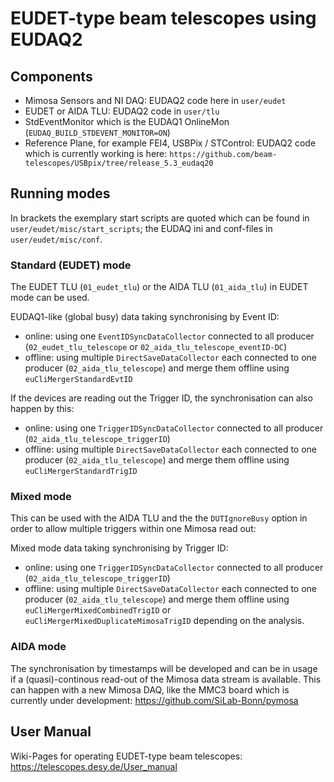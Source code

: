 # EUDET-type beam telescopes using EUDAQ2

## Components

- Mimosa Sensors and NI DAQ: EUDAQ2 code here in ```user/eudet```
- EUDET or AIDA TLU: EUDAQ2 code in ```user/tlu```
- StdEventMonitor which is the EUDAQ1 OnlineMon (```EUDAQ_BUILD_STDEVENT_MONITOR=ON```)
- Reference Plane, for example FEI4, USBPix / STControl: EUDAQ2 code which is currently working is here: ```https://github.com/beam-telescopes/USBpix/tree/release_5.3_eudaq20```

## Running modes

In brackets the exemplary start scripts are quoted which can be found in ```user/eudet/misc/start_scripts```; the EUDAQ ini and conf-files in ```user/eudet/misc/conf```.

### Standard (EUDET) mode

The EUDET TLU (```01_eudet_tlu```) or the AIDA TLU (```01_aida_tlu```) in EUDET mode can be used.

EUDAQ1-like (global busy) data taking synchronising by Event ID:
- online: using one ```EventIDSyncDataCollector``` connected to all producer (```02_eudet_tlu_telescope``` or ```02_aida_tlu_telescope_eventID-DC```)
- offline: using multiple ```DirectSaveDataCollector``` each connected to one producer (```02_aida_tlu_telescope```) and merge them offline using ```euCliMergerStandardEvtID```

If the devices are reading out the Trigger ID, the synchronisation can also happen by this:
- online: using one ```TriggerIDSyncDataCollector``` connected to all producer (```02_aida_tlu_telescope_triggerID```) 
- offline: using multiple ```DirectSaveDataCollector``` each connected to one producer (```02_aida_tlu_telescope```) and merge them offline using ```euCliMergerStandardTrigID```

### Mixed mode

This can be used with the AIDA TLU and the the ```DUTIgnoreBusy``` option in order to allow multiple triggers within one Mimosa read out:

Mixed mode data taking synchronising by Trigger ID:
- online: using one ```TriggerIDSyncDataCollector``` connected to all producer (```02_aida_tlu_telescope_triggerID```)
- offline: using multiple ```DirectSaveDataCollector``` each connected to one producer (```02_aida_tlu_telescope```) and merge them offline using ```euCliMergerMixedCombinedTrigID``` or ```euCliMergerMixedDuplicateMimosaTrigID``` depending on the analysis.

### AIDA mode

The synchronisation by timestamps will be developed and can be in usage if a (quasi)-continous read-out of the Mimosa data stream is available. 
This can happen with a new Mimosa DAQ, like the MMC3 board which is currently under development: https://github.com/SiLab-Bonn/pymosa

## User Manual

Wiki-Pages for operating EUDET-type beam telescopes: https://telescopes.desy.de/User_manual
